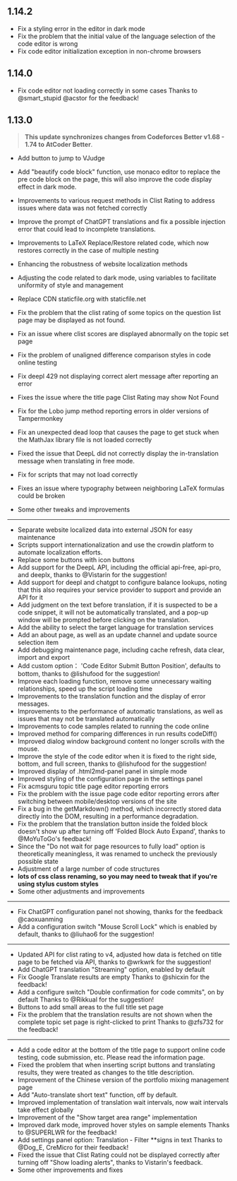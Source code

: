 ## 1.14.2

- Fix a styling error in the editor in dark mode
- Fix the problem that the initial value of the language selection of the code editor is wrong
- Fix code editor initialization exception in non-chrome browsers

## 1.14.0

- Fix code editor not loading correctly in some cases Thanks to @smart_stupid @acstor for the feedback!

## 1.13.0

> **This update synchronizes changes from Codeforces Better v1.68 - 1.74 to AtCoder Better**.

- Add button to jump to VJudge

- Add "beautify code block" function, use monaco editor to replace the pre code block on the page, this will also improve the code display effect in dark mode.

- Improvements to various request methods in Clist Rating to address issues where data was not fetched correctly

- Improve the prompt of ChatGPT translations and fix a possible injection error that could lead to incomplete translations.

- Improvements to LaTeX Replace/Restore related code, which now restores correctly in the case of multiple nesting

- Enhancing the robustness of website localization methods

- Adjusting the code related to dark mode, using variables to facilitate uniformity of style and management

- Replace CDN staticfile.org with staticfile.net

- Fix the problem that the clist rating of some topics on the question list page may be displayed as not found.

- Fix an issue where clist scores are displayed abnormally on the topic set page

- Fix the problem of unaligned difference comparison styles in code online testing

- Fix deepl 429 not displaying correct alert message after reporting an error

- Fixes the issue where the title page Clist Rating may show Not Found

- Fix for the Lobo jump method reporting errors in older versions of Tampermonkey

- Fix an unexpected dead loop that causes the page to get stuck when the MathJax library file is not loaded correctly

- Fixed the issue that DeepL did not correctly display the in-translation message when translating in free mode.

- Fix for scripts that may not load correctly

- Fixes an issue where typography between neighboring LaTeX formulas could be broken

- Some other tweaks and improvements

***

- Separate website localized data into external JSON for easy maintenance
- Scripts support internationalization and use the crowdin platform to automate localization efforts.
- Replace some buttons with icon buttons
- Add support for the DeepL API, including the official api-free, api-pro, and deeplx, thanks to @Vistarin for the suggestion!
- Add support for deepl and chatgpt to configure balance lookups, noting that this also requires your service provider to support and provide an API for it
- Add judgment on the text before translation, if it is suspected to be a code snippet, it will not be automatically translated, and a pop-up window will be prompted before clicking on the translation.
- Add the ability to select the target language for translation services
- Add an about page, as well as an update channel and update source selection item
- Add debugging maintenance page, including cache refresh, data clear, import and export
- Add custom option： 'Code Editor Submit Button Position', defaults to bottom, thanks to @lishufood for the suggestion!
- Improve each loading function, remove some unnecessary waiting relationships, speed up the script loading time
- Improvements to the translation function and the display of error messages.
- Improvements to the performance of automatic translations, as well as issues that may not be translated automatically
- Improvements to code samples related to running the code online
- Improved method for comparing differences in run results codeDiff()
- Improved dialog window background content no longer scrolls with the mouse.
- Improve the style of the code editor when it is fixed to the right side, bottom, and full screen, thanks to @lishufood for the suggestion!
- Improved display of .html2md-panel panel in simple mode
- Improved styling of the configuration page in the settings panel
- Fix acmsguru topic title page editor reporting errors
- Fix the problem with the issue page code editor reporting errors after switching between mobile/desktop versions of the site
- Fix a bug in the getMarkdown() method, which incorrectly stored data directly into the DOM, resulting in a performance degradation.
- Fix the problem that the translation button inside the folded block doesn't show up after turning off 'Folded Block Auto Expand', thanks to @MoYuToGo's feedback!
- Since the "Do not wait for page resources to fully load" option is theoretically meaningless, it was renamed to uncheck the previously possible state
- Adjustment of a large number of code structures
- **lots of css class renaming, so you may need to tweak that if you're using stylus custom styles**
- Some other adjustments and improvements

***

- Fix ChatGPT configuration panel not showing, thanks for the feedback @caoxuanming
- Add a configuration switch "Mouse Scroll Lock" which is enabled by default, thanks to @liuhao6 for the suggestion!

***

- Updated API for clist rating to v4, adjusted how data is fetched on title page to be fetched via API, thanks to @wrkwrk for the suggestion!
- Add ChatGPT translation "Streaming" option, enabled by default
- Fix Google Translate results are empty Thanks to @shicxin for the feedback!
- Add a configure switch "Double confirmation for code commits", on by default Thanks to @Rikkual for the suggestion!
- Buttons to add small areas to the full title set page
- Fix the problem that the translation results are not shown when the complete topic set page is right-clicked to print Thanks to @zfs732 for the feedback!

***

- Add a code editor at the bottom of the title page to support online code testing, code submission, etc. Please read the information page.
- Fixed the problem that when inserting script buttons and translating results, they were treated as changes to the title description.
- Improvement of the Chinese version of the portfolio mixing management page
- Add "Auto-translate short text" function, off by default.
- Improved implementation of translation wait intervals, now wait intervals take effect globally
- Improvement of the "Show target area range" implementation
- Improved dark mode, improved hover styles on sample elements Thanks to @SUPERLWR for the feedback!
- Add settings panel option: Translation - Filter \*\*signs in text Thanks to @Dog_E, CreMicro for their feedback!
- Fixed the issue that Clist Rating could not be displayed correctly after turning off "Show loading alerts", thanks to Vistarin's feedback.
- Some other improvements and fixes
